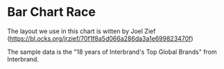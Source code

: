 Bar Chart Race
====

The layout we use in this chart is witten by Joel Zief (https://bl.ocks.org/jrzief/70f1f8a5d066a286da3a1e699823470f)

The sample data is the "18 years of Interbrand's Top Global Brands" from Interbrand.


